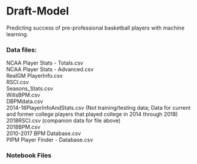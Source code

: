 # Draft-Model
Predicting success of pre-professional basketball players with machine learning.

### Data files:
NCAA Player Stats - Totals.csv  
NCAA Player Stats - Advanced.csv  
RealGM PlayerInfo.csv  
RSCI.csv  
Seasons_Stats.csv  
WillsBPM.csv  
DBPMdata.csv  
2014-18PlayerInfoAndStats.csv (Not training/testing data; Data for current and former college players that played college in 2014 through 2018)  
2018RSCI.csv (companion data for file above)  
2018BPM.csv  
2010-2017 BPM Database.csv  
PIPM Player Finder - Database.csv  

### Notebook Files
